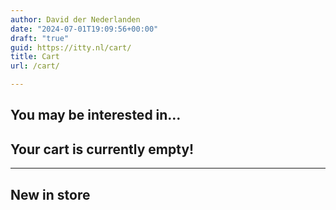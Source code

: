 ```yaml
---
author: David der Nederlanden
date: "2024-07-01T19:09:56+00:00"
draft: "true"
guid: https://itty.nl/cart/
title: Cart
url: /cart/

---
```

## You may be interested in…

## Your cart is currently empty!

* * *

## New in store
